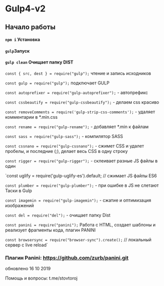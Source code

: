# Gulp4-v2

## Начало работы
  #### `npm i` Установка 
  #### `gulp`Запуск
  #### `gulp clean` Очищает папку DIST
  



`const { src, dest } = require("gulp");` 
чтение и запись исходников

`const gulp = require("gulp");` подключает GULP

`const autoprefixer = require("gulp-autoprefixer");` - автопрефикс

`const cssbeautify = require("gulp-cssbeautify");` - делаем css красиво

`const removeComments = require('gulp-strip-css-comments');` - удаляет комментарии в *.min.css

`const rename = require("gulp-rename");` - добавляет *.min к файлам

`const sass = require("gulp-sass");` - компилятор SASS

`const cssnano = require("gulp-cssnano");`  - сжимет CSS и удалет пробелы, и последние (;), делает весь CSS в одну 
строку

`const rigger = require("gulp-rigger");` - склеивает разные JS файлы в один

`const uglify = require('gulp-uglify-es').default; // сжимает  JS файлы ES6

`const plumber = require("gulp-plumber");` -  при ошибке в JS не слетают Таски в Gulp

`const imagemin = require("gulp-imagemin");` - сжатие и оптимизация изображений

`const del = require("del");` - очищает папку Dist

`const panini = require("panini");`  Работа с HTML, создает шаблоны и реализует фрагменты кода, плагин PANINI

`const browsersync = require("browser-sync").create();` // локальный сервер с live reload`

### Плагин Panini: https://github.com/zurb/panini.git

обновлено 16 10 2019

Помощь и вопросы: t.me/stovtoroj
